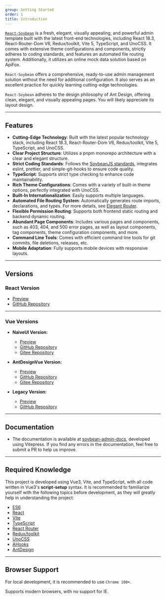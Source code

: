 ```yaml
---
group: Getting Started
order: 1
title: Introduction
---
```


[`React-Soybean`](https://github.com/mufeng889/react-soybean-admin) is a fresh, elegant, visually appealing, and powerful admin template built with the latest front-end technologies, including React 18.3, React-Router-Dom V6, Redux/toolkit, Vite 5, TypeScript, and UnoCSS. It comes with extensive theme configurations and components, strictly adheres to coding standards, and features an automated file routing system. Additionally, it utilizes an online mock data solution based on ApiFox.

`React-Soybean` offers a comprehensive, ready-to-use admin management solution without the need for additional configuration. It also serves as an excellent practice for quickly learning cutting-edge technologies.

`React-Soybean` adheres to the design philosophy of Ant Design, offering clean, elegant, and visually appealing pages. You will likely appreciate its layout design.

---


## Features

- **Cutting-Edge Technology**: Built with the latest popular technology stack, including React 18.3, React-Router-Dom V6, Redux/toolkit, Vite 5, TypeScript, and UnoCSS.
- **Clear Project Structure**: Utilizes a pnpm monorepo architecture with a clear and elegant structure.
- **Strict Coding Standards**: Follows the [SoybeanJS standards](/zh/standard/), integrates eslint, prettier, and simple-git-hooks to ensure code quality.
- **TypeScript**: Supports strict type checking to enhance code maintainability.
- **Rich Theme Configurations**: Comes with a variety of built-in theme options, perfectly integrated with UnoCSS.
- **Built-In Internationalization**: Easily supports multiple languages.
- **Automated File Routing System**: Automatically generates route imports, declarations, and types. For more details, see [Elegant Router](https://github.com/mufeng889/react-auto-router).
- **Flexible Permission Routing**: Supports both frontend static routing and backend dynamic routing.
- **Abundant Page Components**: Includes various pages and components, such as 403, 404, and 500 error pages, as well as layout components, tag components, theme configuration components, and more.
- **Command Line Tools**: Comes with efficient command line tools for git commits, file deletions, releases, etc.
- **Mobile Adaptation**: Fully supports mobile devices with responsive layouts.

---

## Versions

### React Version

- [Preview](https://github.com/mufeng889/react-soybean-admin)
- [GitHub Repository](https://react-soybean-admin.vercel.app)

---

### Vue Versions

- **NaiveUI Version:**
  - [Preview](https://naive.soybeanjs.cn/)
  - [GitHub Repository](https://github.com/soybeanjs/soybean-admin)
  - [Gitee Repository](https://gitee.com/honghuangdc/soybean-admin)

- **AntDesignVue Version:**
  - [Preview](https://antd.soybeanjs.cn/)
  - [GitHub Repository](https://github.com/soybeanjs/soybean-admin-antd)
  - [Gitee Repository](https://gitee.com/honghuangdc/soybean-admin-antd)

- **Legacy Version:**
  - [Preview](https://legacy.soybeanjs.cn/)
  - [GitHub Repository](https://github.com/soybeanjs/soybean-admin/tree/legacy)

---

## Documentation

- The documentation is available at [soybean-admin-docs](https://github.com/soybeanjs/soybean-admin-docs), developed using Vitepress. If you find any errors in the documentation, feel free to submit a PR to help us improve.

---

## Required Knowledge

This project is developed using Vue3, Vite, and TypeScript, with all code written in Vue3's **script-setup** syntax. It is recommended to familiarize yourself with the following topics before development, as they will greatly help in understanding the project:

- [ES6](https://es6.ruanyifeng.com/)
- [React](https://react.dev/)
- [Vite](https://vitejs.dev/)
- [TypeScript](https://jkchao.github.io/typescript-book-chinese/#why)
- [React Router](https://reactrouter.com/en/main)
- [Redux/toolkit](https://redux-toolkit.js.org/)
- [UnoCSS](https://uno.antfu.me/)
- [AHooks](https://ahooks.js.org/)
- [AntDesign](https://ant-design.antgroup.com)

---

## Browser Support

For local development, it is recommended to use `Chrome 100+`.

Supports modern browsers, with no support for IE.
